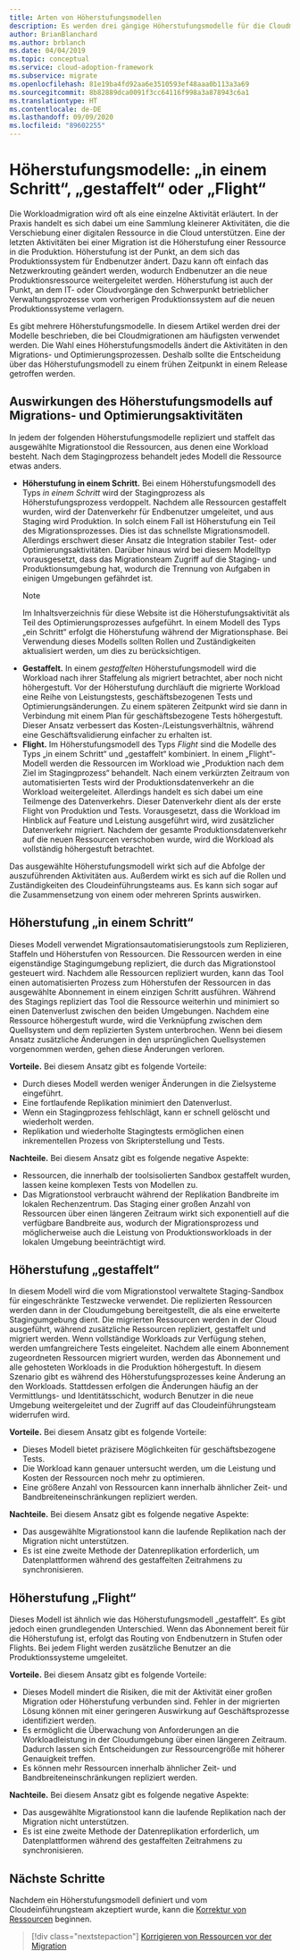 ```yaml
---
title: Arten von Höherstufungsmodellen
description: Es werden drei gängige Höherstufungsmodelle für die Cloudmigration beschrieben, und Sie erfahren, wie sich Ihre Modellwahl auf die Aktivitäten der Migrations- und Optimierungsprozesse auswirkt.
author: BrianBlanchard
ms.author: brblanch
ms.date: 04/04/2019
ms.topic: conceptual
ms.service: cloud-adoption-framework
ms.subservice: migrate
ms.openlocfilehash: 81e19ba4fd92aa6e3510593ef48aaa0b113a3a69
ms.sourcegitcommit: 8b82889dca0091f3cc64116f998a3a878943c6a1
ms.translationtype: HT
ms.contentlocale: de-DE
ms.lasthandoff: 09/09/2020
ms.locfileid: "89602255"
---
```

# <a name="promotion-models-single-step-staged-or-flight"></a>Höherstufungsmodelle: „in einem Schritt“, „gestaffelt“ oder „Flight“

Die Workloadmigration wird oft als eine einzelne Aktivität erläutert. In der Praxis handelt es sich dabei um eine Sammlung kleinerer Aktivitäten, die die Verschiebung einer digitalen Ressource in die Cloud unterstützen. Eine der letzten Aktivitäten bei einer Migration ist die Höherstufung einer Ressource in die Produktion. Höherstufung ist der Punkt, an dem sich das Produktionssystem für Endbenutzer ändert. Dazu kann oft einfach das Netzwerkrouting geändert werden, wodurch Endbenutzer an die neue Produktionsressource weitergeleitet werden. Höherstufung ist auch der Punkt, an dem IT- oder Cloudvorgänge den Schwerpunkt betrieblicher Verwaltungsprozesse vom vorherigen Produktionssystem auf die neuen Produktionssysteme verlagern.

Es gibt mehrere Höherstufungsmodelle. In diesem Artikel werden drei der Modelle beschrieben, die bei Cloudmigrationen am häufigsten verwendet werden. Die Wahl eines Höherstufungsmodells ändert die Aktivitäten in den Migrations- und Optimierungsprozessen. Deshalb sollte die Entscheidung über das Höherstufungsmodell zu einem frühen Zeitpunkt in einem Release getroffen werden.

## <a name="impact-of-promotion-model-on-migrate-and-optimize-activities"></a>Auswirkungen des Höherstufungsmodells auf Migrations- und Optimierungsaktivitäten

In jedem der folgenden Höherstufungsmodelle repliziert und staffelt das ausgewählte Migrationstool die Ressourcen, aus denen eine Workload besteht. Nach dem Stagingprozess behandelt jedes Modell die Ressource etwas anders.

- **Höherstufung in einem Schritt.** Bei einem Höherstufungsmodell des Typs _in einem Schritt_ wird der Stagingprozess als Höherstufungsprozess verdoppelt. Nachdem alle Ressourcen gestaffelt wurden, wird der Datenverkehr für Endbenutzer umgeleitet, und aus Staging wird Produktion. In solch einem Fall ist Höherstufung ein Teil des Migrationsprozesses. Dies ist das schnellste Migrationsmodell. Allerdings erschwert dieser Ansatz die Integration stabiler Test- oder Optimierungsaktivitäten. Darüber hinaus wird bei diesem Modelltyp vorausgesetzt, dass das Migrationsteam Zugriff auf die Staging- und Produktionsumgebung hat, wodurch die Trennung von Aufgaben in einigen Umgebungen gefährdet ist.
  > [!NOTE]
  > Im Inhaltsverzeichnis für diese Website ist die Höherstufungsaktivität als Teil des Optimierungsprozesses aufgeführt. In einem Modell des Typs „ein Schritt“ erfolgt die Höherstufung während der Migrationsphase. Bei Verwendung dieses Modells sollten Rollen und Zuständigkeiten aktualisiert werden, um dies zu berücksichtigen.
- **Gestaffelt.** In einem _gestaffelten_ Höherstufungsmodell wird die Workload nach ihrer Staffelung als migriert betrachtet, aber noch nicht höhergestuft. Vor der Höherstufung durchläuft die migrierte Workload eine Reihe von Leistungstests, geschäftsbezogenen Tests und Optimierungsänderungen. Zu einem späteren Zeitpunkt wird sie dann in Verbindung mit einem Plan für geschäftsbezogene Tests höhergestuft. Dieser Ansatz verbessert das Kosten-/Leistungsverhältnis, während eine Geschäftsvalidierung einfacher zu erhalten ist.
- **Flight.** Im Höherstufungsmodell des Typs _Flight_ sind die Modelle des Typs „in einem Schritt“ und „gestaffelt“ kombiniert. In einem „Flight“-Modell werden die Ressourcen im Workload wie „Produktion nach dem Ziel im Stagingprozess“ behandelt. Nach einem verkürzten Zeitraum von automatisierten Tests wird der Produktionsdatenverkehr an die Workload weitergeleitet. Allerdings handelt es sich dabei um eine Teilmenge des Datenverkehrs. Dieser Datenverkehr dient als der erste Flight von Produktion und Tests. Vorausgesetzt, dass die Workload im Hinblick auf Feature und Leistung ausgeführt wird, wird zusätzlicher Datenverkehr migriert. Nachdem der gesamte Produktionsdatenverkehr auf die neuen Ressourcen verschoben wurde, wird die Workload als vollständig höhergestuft betrachtet.

Das ausgewählte Höherstufungsmodell wirkt sich auf die Abfolge der auszuführenden Aktivitäten aus. Außerdem wirkt es sich auf die Rollen und Zuständigkeiten des Cloudeinführungsteams aus. Es kann sich sogar auf die Zusammensetzung von einem oder mehreren Sprints auswirken.

## <a name="single-step-promotion"></a>Höherstufung „in einem Schritt“

Dieses Modell verwendet Migrationsautomatisierungstools zum Replizieren, Staffeln und Höherstufen von Ressourcen. Die Ressourcen werden in eine eigenständige Stagingumgebung repliziert, die durch das Migrationstool gesteuert wird. Nachdem alle Ressourcen repliziert wurden, kann das Tool einen automatisierten Prozess zum Höherstufen der Ressourcen in das ausgewählte Abonnement in einem einzigen Schritt ausführen. Während des Stagings repliziert das Tool die Ressource weiterhin und minimiert so einen Datenverlust zwischen den beiden Umgebungen. Nachdem eine Ressource höhergestuft wurde, wird die Verknüpfung zwischen dem Quellsystem und dem replizierten System unterbrochen. Wenn bei diesem Ansatz zusätzliche Änderungen in den ursprünglichen Quellsystemen vorgenommen werden, gehen diese Änderungen verloren.

**Vorteile.** Bei diesem Ansatz gibt es folgende Vorteile:

- Durch dieses Modell werden weniger Änderungen in die Zielsysteme eingeführt.
- Eine fortlaufende Replikation minimiert den Datenverlust.
- Wenn ein Stagingprozess fehlschlägt, kann er schnell gelöscht und wiederholt werden.
- Replikation und wiederholte Stagingtests ermöglichen einen inkrementellen Prozess von Skripterstellung und Tests.

**Nachteile.** Bei diesem Ansatz gibt es folgende negative Aspekte:

- Ressourcen, die innerhalb der toolsisolierten Sandbox gestaffelt wurden, lassen keine komplexen Tests von Modellen zu.
- Das Migrationstool verbraucht während der Replikation Bandbreite im lokalen Rechenzentrum. Das Staging einer großen Anzahl von Ressourcen über einen längeren Zeitraum wirkt sich exponentiell auf die verfügbare Bandbreite aus, wodurch der Migrationsprozess und möglicherweise auch die Leistung von Produktionsworkloads in der lokalen Umgebung beeinträchtigt wird.

## <a name="staged-promotion"></a>Höherstufung „gestaffelt“

In diesem Modell wird die vom Migrationstool verwaltete Staging-Sandbox für eingeschränkte Testzwecke verwendet. Die replizierten Ressourcen werden dann in der Cloudumgebung bereitgestellt, die als eine erweiterte Stagingumgebung dient. Die migrierten Ressourcen werden in der Cloud ausgeführt, während zusätzliche Ressourcen repliziert, gestaffelt und migriert werden. Wenn vollständige Workloads zur Verfügung stehen, werden umfangreichere Tests eingeleitet. Nachdem alle einem Abonnement zugeordneten Ressourcen migriert wurden, werden das Abonnement und alle gehosteten Workloads in die Produktion höhergestuft. In diesem Szenario gibt es während des Höherstufungsprozesses keine Änderung an den Workloads. Stattdessen erfolgen die Änderungen häufig an der Vermittlungs- und Identitätsschicht, wodurch Benutzer in die neue Umgebung weitergeleitet und der Zugriff auf das Cloudeinführungsteam widerrufen wird.

**Vorteile.** Bei diesem Ansatz gibt es folgende Vorteile:

- Dieses Modell bietet präzisere Möglichkeiten für geschäftsbezogene Tests.
- Die Workload kann genauer untersucht werden, um die Leistung und Kosten der Ressourcen noch mehr zu optimieren.
- Eine größere Anzahl von Ressourcen kann innerhalb ähnlicher Zeit- und Bandbreiteneinschränkungen repliziert werden.

**Nachteile.** Bei diesem Ansatz gibt es folgende negative Aspekte:

- Das ausgewählte Migrationstool kann die laufende Replikation nach der Migration nicht unterstützen.
- Es ist eine zweite Methode der Datenreplikation erforderlich, um Datenplattformen während des gestaffelten Zeitrahmens zu synchronisieren.

## <a name="flight-promotion"></a>Höherstufung „Flight“

Dieses Modell ist ähnlich wie das Höherstufungsmodell „gestaffelt“. Es gibt jedoch einen grundlegenden Unterschied. Wenn das Abonnement bereit für die Höherstufung ist, erfolgt das Routing von Endbenutzern in Stufen oder Flights. Bei jedem Flight werden zusätzliche Benutzer an die Produktionssysteme umgeleitet.

**Vorteile.** Bei diesem Ansatz gibt es folgende Vorteile:

- Dieses Modell mindert die Risiken, die mit der Aktivität einer großen Migration oder Höherstufung verbunden sind. Fehler in der migrierten Lösung können mit einer geringeren Auswirkung auf Geschäftsprozesse identifiziert werden.
- Es ermöglicht die Überwachung von Anforderungen an die Workloadleistung in der Cloudumgebung über einen längeren Zeitraum. Dadurch lassen sich Entscheidungen zur Ressourcengröße mit höherer Genauigkeit treffen.
- Es können mehr Ressourcen innerhalb ähnlicher Zeit- und Bandbreiteneinschränkungen repliziert werden.

**Nachteile.** Bei diesem Ansatz gibt es folgende negative Aspekte:

- Das ausgewählte Migrationstool kann die laufende Replikation nach der Migration nicht unterstützen.
- Es ist eine zweite Methode der Datenreplikation erforderlich, um Datenplattformen während des gestaffelten Zeitrahmens zu synchronisieren.

## <a name="next-steps"></a>Nächste Schritte

Nachdem ein Höherstufungsmodell definiert und vom Cloudeinführungsteam akzeptiert wurde, kann die [Korrektur von Ressourcen](./remediate.md) beginnen.

> [!div class="nextstepaction"]
> [Korrigieren von Ressourcen vor der Migration](./remediate.md)
